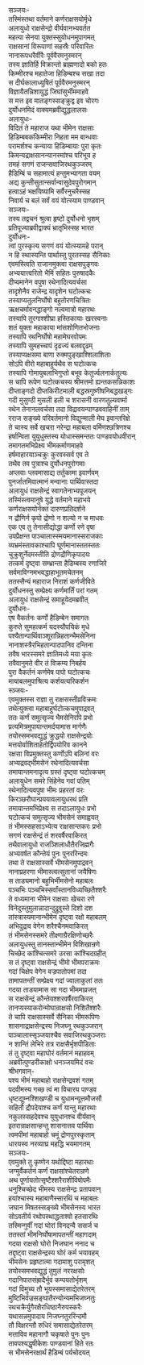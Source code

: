 सञ्जयः-  
तस्मिंस्तथा वर्तमाने कर्णराक्षसयोर्मृधे  
अलायुधो राक्षसेन्द्रो वीर्यवानभ्यवर्तत  
महत्या सेनया युक्तस्सुयोधनमुपागमत्  
राक्षसानां विरूपाणां सहस्रैः परिवारितः  
नानारूपधरैर्वीरैः पूर्ववैरमनुस्मरन्  
तस्य ज्ञातिर्हि विक्रान्तो ब्राह्मणादो बको हतः  
किम्मीरश्च महातेजा हिडिम्बश्च सखा तदा  
स दीर्घकालाध्युषितं पूर्ववैरमनुस्मरन्  
विज्ञायैतन्निशायुद्धं जिघांसुर्भीममाहवे  
स मत्त इव मातङ्गस्सङ्क्रुद्व इव चोरगः  
दुर्योधनमिदं वाक्यमब्रवीद्युद्धलालसः  
अलायुधः-  
विदितं ते महाराज यथा भीमेन राक्षसाः  
हिडिम्बबककिम्मीरा निहता मम बान्धवाः  
परामर्शश्च कन्याया हिडिम्बायाः पुरा कृतः  
किमन्यद्राक्षसानन्यानस्मांश्च परिभूय ह  
तमहं सगणं राजन्सवाजिरथकुञ्जरम्  
हैडिम्बिं च सहामात्यं हन्तुमभ्यागता वयम्  
अद्य कुन्तीसुतान्सर्वान्वासुदेवपुरोगमान्  
हत्वाऽहं भक्षयिष्यामि सर्वैरनुचरैस्सह  
निवार्य च बलं सर्वं वयं योत्स्याम पाण्डवान्  
सञ्जयः-  
तस्य तद्वचनं श्रुत्वा हृष्टो दुर्योधनो भृशम्  
प्रतिपूज्याब्रवीद्वाक्यं भ्रातृभिस्सह भारत  
दुर्योधनः-  
त्वां पुरस्कृत्य सगणं वयं योत्स्यामहे परान्  
न हि स्थास्यन्ति पार्थास्तु पुरतस्सह सैनिकाः  
एवमस्त्विति राजानमुक्त्वा राक्षसपुङ्गवः  
अभ्ययात्त्वरितो भैमिं सहितः पुरुषादकैः  
दीप्यमानेन वपुषा रथेनादित्यवर्चसा  
तादृशेनैव राजेन्द्र यादृशेन घटोत्कचः  
तस्याप्यतुलनिर्घोषो बहुतोरणचित्रितः  
ऋक्षचर्मावनद्धाङ्गो नल्वमात्रो महारथः  
तस्यापि तुरगाश्शीघ्रा हस्तिकायाः खरस्वनाः  
शतं युक्ता महाकाया मांसशोणितभोजनाः  
तस्यापि रथनिर्घोषो महामेघरवोपमः  
तस्यापि सुमहच्चापं दृढज्यं बलवद्दृढम्  
तस्याप्यक्षसमा बाणा रुक्मपुङ्खाश्शिलाशिताः  
सोऽपि वीरो महाबाहुर्यथैव स घटोत्कचः  
तस्यापि गोमायुबलाभिगुप्तो बभूव केतुर्ज्वलनार्कतुल्यः  
स चापि रूपेण घटोत्कचस्य श्रीमत्तमो ह्यन्तकसन्निकाशः  
दीप्ताङ्गदो दीप्तकिरीटमाली बद्धस्रगुष्णीषनिबद्धखड्गः  
गदी मुसुण्ठी मुसली हली च शरासनी वारणतुल्यवर्ष्मा  
रथेन तेनानलवर्चसा तदा विद्रावयन्पाण्डववाहिनीं ताम्  
रराज सङ्ख्ये परिवर्तमानो विद्युन्माली मेघ इवान्तरिक्षे  
ते चास्य सर्वे खचरा नरेन्द्रा महाबला वर्मिणश्छत्रिणश्च  
हर्षान्विता युयुधुस्तस्य योधास्समन्ततः पाण्डवयोधवीरान्   
तमागतमभिप्रेक्ष्य भीमकर्माणमाहवे  
हर्षमाहारयाञ्चक्रुः कुरवस्सर्व एव ते  
तथैव तव पुत्राश्च दुर्योधनपुरोगमाः  
अप्लवाः प्लवमासाद्य तर्तुकामा इवार्णवम्  
पुनर्जातमिवात्मानं मन्वानाः पार्थिवास्तदा  
अलायुधं राक्षसेन्द्रं स्वागतेनाभ्यपूजयन्  
तस्मिंस्त्वमानुषे युद्धे वर्तमाने महाभये  
कर्णराक्षसयोर्नक्तं दारुणप्रतिदर्शने  
न द्रौणिर्न कृपो द्रोणो न शल्यो न च माधवः  
एक एव तु तेनासीद्योद्धा कर्णो रणे वृषा  
उपप्रैक्षन्त पाञ्चालास्स्मयमानास्सराजकाः  
व्यभ्रमंस्तावकाश्चापि घूर्णमानास्ततस्ततः  
चुक्रुशुर्नेदमस्तीति द्रोणद्रौणिकृपादयः  
तत्कर्म दृष्ट्वा सम्भ्रान्ता हैडिम्बस्य रणाजिरे  
सर्वमाविग्नमभवद्धाहाभूतमचेतनम्  
ततस्सैन्यं महाराज निराशं कर्णजीविते  
दुर्योधनस्तु सम्प्रेक्ष्य कर्णमार्तिं परां गतम्  
अलायुधं राक्षसेन्द्रं समाहूयेदमब्रवीत्  
दुर्योधनः-  
एष वैकर्तनः कर्णो हैडिम्बेन समागतः  
कुरुते सुमहत्कर्म यदस्यौपयिकं मृधे  
पश्यैतान्पार्थिवाञ्शूरान्निहतान्भैमसेनिना  
नानाशस्त्रैरभिहतान्पादपानिव दन्तिना  
तवैष भारस्समरे ज्ञातिमध्ये मया कृतः  
तवैवानुमते वीर तं विक्रम्य निबर्हय  
पुरा वैकर्तनं कर्णमेष पापो घटोत्कचः  
मायाबलमुपाश्रित्य कर्शयत्यरिकर्शन  
स्ञ्जयः-  
एवमुक्तस्स राज्ञा तु राक्षसस्तीव्रविक्रमः  
तथेत्युक्त्वा महाबाहुर्घटोत्कचमुपाद्रवत्  
ततः कर्णं समुत्सृज्य भैमसेनिरपि प्रभो  
प्रत्यमित्रमुपायान्तमर्दयामास मार्गणैः  
तयोस्समभवद्युद्धं क्रुद्धयो राक्षसेन्द्रयोः  
मत्तयोर्वाशिताहेतोर्द्विपयोरिव कानने  
रक्षसा विप्रमुक्तस्तु कर्णोऽपि बलिनां वरः  
अभ्यद्रवद्भीमसेनं रथेनादित्यवर्चसा  
तमायान्तमनादृत्य ग्रस्तं दृष्ट्वा घटोत्कचम्  
अलायुधेन समरे सिंहेनेव गवां पतिम्  
रथेनादित्यवपुषा भीमः प्रहरतां वरः  
किरञ्छरौघान्प्रययावलायुधरथं प्रति  
तमायान्तमभिप्रेक्ष्य स तदाऽलायुधः प्रभो  
घटोत्कचं समुत्सृज्य भीमसेनं समाह्वयत्  
तं भीमस्सहसाऽभ्येत्य राक्षसान्तकरः प्रभो  
सगणं राक्षसेन्द्रं तं शरवर्षैरवाकिरत्  
तथैवालायुधो राजञ्शिलाधौतैरजिह्मगैः  
अभ्यवर्षत कौन्तेयं पुनः पुनररिन्दमः  
तथा ते राक्षसास्सर्वे भीमसेनमुपाद्रवन्  
नानाप्रहरणा भीमास्त्वत्सुतानां जयैषिणः  
स ताड्यमानो बहुभिर्भीमसेनो महाबलः  
पञ्चभिः पञ्चभिस्सर्वांस्तानविध्यच्छितैश्शरैः  
ते वध्यमाना भीमेन राक्षसाः खेचरा रणे  
विनेदुस्तुमुलान्नादान्दुद्रुवुस्ते दिशो दश  
तांस्त्रास्यमानान्भीमेन दृष्ट्वा रक्षो महाबलम्  
अभिदुद्राव वेगेन शरैश्चैनमवाकिरत्  
तं भीमसेनस्समरे तीक्ष्णाग्रैरक्षिणोच्छरैः  
अलायुधस्तु तानस्तान्भीमेन विशिखान्रणे  
चिच्छेद कांश्चित्समरे उरसा कांश्चिदग्रहीत्  
स तं दृष्ट्वा राक्षसेन्द्रं भीमो भीमपराक्रमः  
गदां चिक्षेप वेगेन वज्रपातोपमां तदा  
तामापतन्तीं सम्प्रेक्ष्य गदां ज्वालाकुलां ततः  
गदया ताडयामास सा गदा भीममाव्रजत्  
स राक्षसेन्द्रं कौन्तेयश्शरवर्षैरवाकिरत्  
तानप्यस्याकरोन्मोघान्राक्षसो निशितैश्शरैः  
ते चापि राक्षसास्सर्वे सैनिका भीमरूपिणः  
शासनाद्राक्षसेन्द्रस्य निजघ्नू रथकुञ्जरान्  
पाञ्चालास्सृञ्जयाश्चैव सवाजिरथकुञ्जराः  
न शान्तिं लेभिरे तत्र राक्षसैर्भृशपीडिताः  
तं तु दृष्ट्वा महाघोरं वर्तमानं महाहवम्  
अब्रवीत्पुण्डरीकाक्षो धनञ्जयमिदं वचः  
श्रीभगवान्-  
पश्य भीमं महाबाहो राक्षसेन्द्रवशं गतम्  
पदवीमस्य गच्छ त्वं मा विचारय पाण्डव  
धृष्टद्युम्नश्शिखण्डी च युधामन्यूत्तमौजसौ  
सहितौ द्रौपदेयाश्च कर्णं यान्तु महारथाः  
नकुलस्सहदेवश्च युयुधानश्च वीर्यवान्  
इतरान्राक्षसान्हन्तु शासनात्तव पार्थिवाः  
त्वमपीमां महाबाहो चमूं द्रोणपुरस्कृताम्  
धारयस्व नरव्याघ्र महद्धि भयमागतम्  
सञ्जयः-  
एवमुक्ते तु कृष्णेन यथोद्दिष्टा महारथाः  
जग्मुर्वैकर्तनं कर्णं राक्षसांश्चेतरान्रणे  
अथ पूर्णायतोत्सृष्टैश्शरैराशीविषोपमैः  
धनुश्चिच्छेद भीमस्य राक्षसेन्द्रः प्रतापवान्  
हयांश्चास्य महाबाणैस्सारथिं च महाबलः  
जघान मिषतस्सङ्ख्ये भीमसेनस्य भारत  
सोऽवतीर्य रथोपस्थाद्धताश्वो हतसारथिः  
तस्मिन्गुर्वीं गदां घोरां विनदन्वै ससर्ज च  
ततस्तां भीमनिर्घोषामापतन्तीं महागदाम्  
गदया राक्षसो घोरो निजघान ननाद च  
तद्दृष्ट्वा राक्षसेन्द्रस्य घोरं कर्म भयावहम्  
भीमसेनः प्रहृष्टात्मा गदामाशु परामृशत्  
तयोस्समभवद्युद्धं तुमुलं नररक्षसोः  
गदानिपातसंह्रादैर्भुवं कम्पयतोर्भृशम्  
गदां विमुच्य तौ भूयस्समासाद्येतरेतरम्  
मुष्टिभिर्वज्रसङ्घातैरन्योन्यमभिजघ्नतुः  
रथचक्रैर्युगैरक्षैरधिष्ठानैरुपस्करैः  
यथासन्नमुपादाय निजघ्नतुररिन्दमौ  
तौ विक्षरन्तौ रुधिरं समासाद्येतरेतरम्  
मत्ताविव महानागौ चकृषाते पुनः पुनः  
तावपश्यद्धृषीकेशः पाण्डवानां हिते रतः  
स भीमसेनरक्षार्थं हैडिम्बं पर्यचोदयत्   
